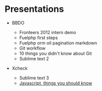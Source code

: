 Presentations
=============

  * BBDO
    * Fronteers 2012 intern demo
    * Fuelphp first steps
    * Fuelphp orm oil pagination markdown
    * Git workflow
    * 10 things you didn't know about Git
    * Sublime text 2

  * Xcheck
    * Sublime text 3
    * [Javascript, things you should know](http://rob-bar.github.io/presentations/javascript_things_you_should_know/presentation.html#/)
